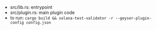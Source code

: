 - src/lib.rs: entrypoint 
- src/plugin.rs: main plugin code
- to run: `cargo build && solana-test-validator -r --geyser-plugin-config config.json`
